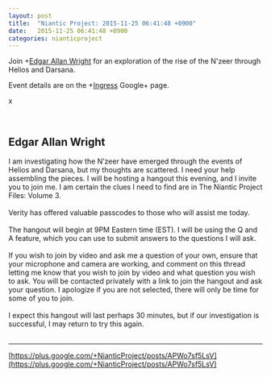 ```yaml
---
layout: post
title:  "Niantic Project: 2015-11-25 06:41:48 +0900"
date:   2015-11-25 06:41:48 +0900
categories: nianticproject
---
```

Join +[Edgar Allan Wright](https://plus.google.com/110289508116377658380 "") for an exploration of the rise of the N'zeer through Helios and Darsana.

Event details are on the +[Ingress](https://plus.google.com/103320655754019011706 "") Google+ page.

x<div class="shared"><br /><h2>Edgar Allan Wright</h2>I am investigating how the N’zeer have emerged through the events of Helios and Darsana, but my thoughts are scattered. I need your help assembling the pieces. I will be hosting a hangout this evening, and I invite you to join me. I am certain the clues I need to find are in The Niantic Project Files: Volume 3.<br /><br />Verity has offered valuable passcodes to those who will assist me today. <br /><br />The hangout will begin at 9PM Eastern time (EST). I will be using the Q and A feature, which you can use to submit answers to the questions I will ask.<br /><br />If you wish to join by video and ask me a question of your own, ensure that your microphone and camera are working, and comment on this thread letting me know that you wish to join by video and what question you wish to ask. You will be contacted privately with a link to join the hangout and ask your question. I apologize if you are not selected, there will only be time for some of you to join.<br /><br />I expect this hangout will last perhaps 30 minutes, but if our investigation is successful, I may return to try this again.<br /><br /></div>
- - -
[https://plus.google.com/+NianticProject/posts/APWo7sf5LsV](https://plus.google.com/+NianticProject/posts/APWo7sf5LsV)
